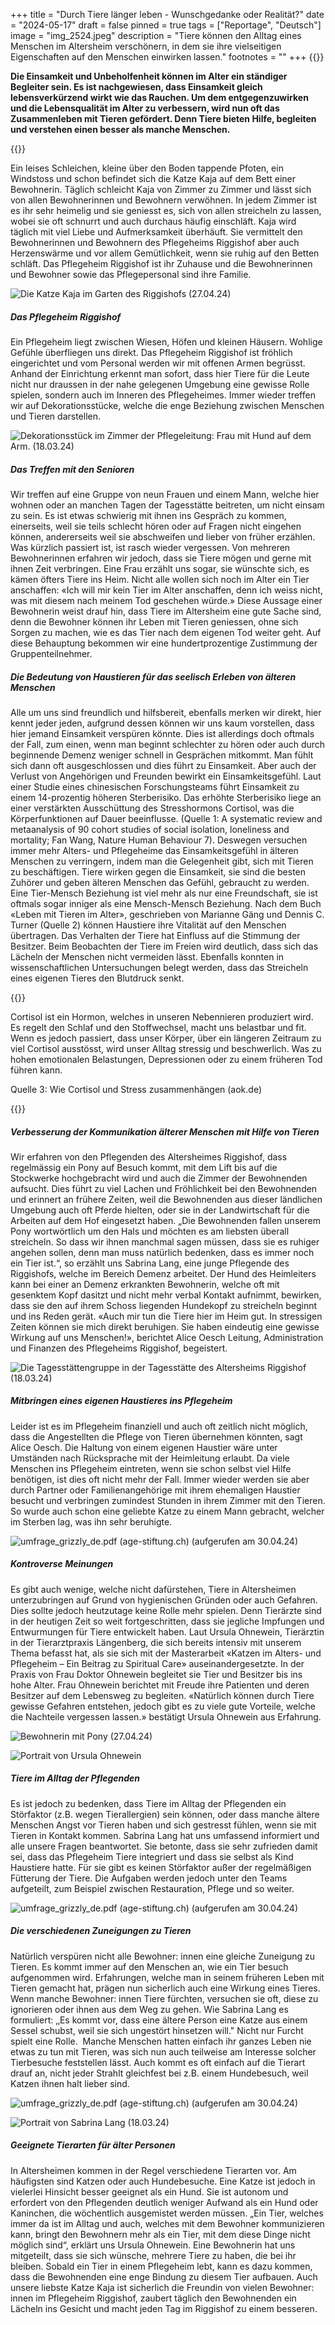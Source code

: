 +++
title = "Durch Tiere länger leben - Wunschgedanke oder Realität?"
date = "2024-05-17"
draft = false
pinned = true
tags = ["Reportage", "Deutsch"]
image = "img_2524.jpeg"
description = "Tiere können den Alltag eines Menschen im Altersheim verschönern, in dem sie ihre vielseitigen Eigenschaften auf den Menschen einwirken lassen."
footnotes = ""
+++
{{</lead>}}

**Die Einsamkeit und Unbeholfenheit können im Alter ein ständiger Begleiter sein. Es ist nachgewiesen, dass Einsamkeit gleich lebensverkürzend wirkt wie das Rauchen. Um dem entgegenzuwirken und die Lebensqualität im Alter zu verbessern, wird nun oft das Zusammenleben mit Tieren gefördert. Denn Tiere bieten Hilfe, begleiten und verstehen einen besser als manche Menschen.** 

{{</lead>}}

Ein leises Schleichen, kleine über den Boden tappende Pfoten, ein Windstoss und schon befindet sich die Katze Kaja auf dem Bett einer Bewohnerin. Täglich schleicht Kaja von Zimmer zu Zimmer und lässt sich von allen Bewohnerinnen und Bewohnern verwöhnen. In jedem Zimmer ist es ihr sehr heimelig und sie geniesst es, sich von allen streicheln zu lassen, wobei sie oft schnurrt und auch durchaus häufig einschläft. Kaja wird täglich mit viel Liebe und Aufmerksamkeit überhäuft. Sie vermittelt den Bewohnerinnen und Bewohnern des Pflegeheims Riggishof aber auch Herzenswärme und vor allem Gemütlichkeit, wenn sie ruhig auf den Betten schläft. Das Pflegeheim Riggishof ist ihr Zuhause und die Bewohnerinnen und Bewohner sowie das Pflegepersonal sind ihre Familie. 

![ Die Katze Kaja im Garten des Riggishofs (27.04.24)](img_2524.jpeg)

##### Das Pflegeheim Riggishof

Ein Pflegeheim liegt zwischen Wiesen, Höfen und kleinen Häusern. Wohlige Gefühle überfliegen uns direkt. Das Pflegeheim Riggishof ist fröhlich eingerichtet und vom Personal werden wir mit offenen Armen begrüsst. Anhand der Einrichtung erkennt man sofort, dass hier Tiere für die Leute nicht nur draussen in der nahe gelegenen Umgebung eine gewisse Rolle spielen, sondern auch im Inneren des Pflegeheimes. Immer wieder treffen wir auf Dekorationsstücke, welche die enge Beziehung zwischen Menschen und Tieren darstellen.

![Dekorationsstück im Zimmer der Pflegeleitung: Frau mit Hund auf dem Arm. (18.03.24)](img_0337.jpeg)

##### Das Treffen mit den Senioren

Wir treffen auf eine Gruppe von neun Frauen und einem Mann, welche hier wohnen oder an manchen Tagen der Tagesstätte beitreten, um nicht einsam zu sein. Es ist etwas schwierig mit ihnen ins Gespräch zu kommen, einerseits, weil sie teils schlecht hören oder auf Fragen nicht eingehen können, andererseits weil sie abschweifen und lieber von früher erzählen. Was kürzlich passiert ist, ist rasch wieder vergessen. Von mehreren Bewohnerinnen erfahren wir jedoch, dass sie Tiere mögen und gerne mit ihnen Zeit verbringen. Eine Frau erzählt uns sogar, sie wünschte sich, es kämen öfters Tiere ins Heim. Nicht alle wollen sich noch im Alter ein Tier anschaffen: «Ich will mir kein Tier im Alter anschaffen, denn ich weiss nicht, was mit diesem nach meinem Tod geschehen würde.» Diese Aussage einer Bewohnerin weist drauf hin, dass Tiere im Altersheim eine gute Sache sind, denn die Bewohner können ihr Leben mit Tieren geniessen, ohne sich Sorgen zu machen, wie es das Tier nach dem eigenen Tod weiter geht. Auf diese Behauptung bekommen wir eine hundertprozentige Zustimmung der Gruppenteilnehmer.

##### Die Bedeutung von Haustieren für das seelisch Erleben von älteren Menschen

Alle um uns sind freundlich und hilfsbereit, ebenfalls merken wir direkt, hier kennt jeder jeden, aufgrund dessen können wir uns kaum vorstellen, dass hier jemand Einsamkeit verspüren könnte. Dies ist allerdings doch oftmals der Fall, zum einen, wenn man beginnt schlechter zu hören oder auch durch beginnende Demenz weniger schnell in Gesprächen mitkommt. Man fühlt sich dann oft ausgeschlossen und dies führt zu Einsamkeit. Aber auch der Verlust von Angehörigen und Freunden bewirkt ein Einsamkeitsgefühl. Laut einer Studie eines chinesischen Forschungsteams führt Einsamkeit zu einem 14-prozentig höheren Sterberisiko. Das erhöhte Sterberisiko liege an einer verstärkten Ausschüttung des Stresshormons Cortisol, was die Körperfunktionen auf Dauer beeinflusse. (Quelle 1: A systematic review and metaanalysis of 90 cohort studies of social isolation, loneliness and mortality; Fan Wang, Nature Human Behaviour 7). Deswegen versuchen immer mehr Alters- und Pflegeheime das Einsamkeitsgefühl in älteren Menschen zu verringern, indem man die Gelegenheit gibt, sich mit Tieren zu beschäftigen. Tiere wirken gegen die Einsamkeit, sie sind die besten Zuhörer und geben älteren Menschen das Gefühl, gebraucht zu werden. Eine Tier-Mensch Beziehung ist viel mehr als nur eine Freundschaft, sie ist oftmals sogar inniger als eine Mensch-Mensch Beziehung. Nach dem Buch «Leben mit Tieren im Alter», geschrieben von Marianne Gäng und Dennis C. Turner (Quelle 2) können Haustiere ihre Vitalität auf den Menschen übertragen. Das Verhalten der Tiere hat Einfluss auf die Stimmung der Besitzer. Beim Beobachten der Tiere im Freien wird deutlich, dass sich das Lächeln der Menschen nicht vermeiden lässt. Ebenfalls konnten in wissenschaftlichen Untersuchungen belegt werden, dass das Streicheln eines eigenen Tieres den Blutdruck senkt.

{{</box>}}

Cortisol ist ein Hormon, welches in unseren Nebennieren produziert wird. Es regelt den Schlaf und den Stoffwechsel, macht uns belastbar und fit. Wenn es jedoch passiert, dass unser Körper, über ein längeren Zeitraum zu viel Cortisol ausstösst, wird unser Alltag stressig und beschwerlich. Was zu hohen emotionalen Belastungen, Depressionen oder zu einem früheren Tod führen kann.

Quelle 3: Wie Cortisol und Stress zusammenhängen (aok.de)

{{</box>}}

##### Verbesserung der Kommunikation älterer Menschen mit Hilfe von Tieren

Wir erfahren von den Pflegenden des Altersheimes Riggishof, dass regelmässig ein Pony auf Besuch kommt, mit dem Lift bis auf die Stockwerke hochgebracht wird und auch die Zimmer der Bewohnenden aufsucht. Dies führt zu viel Lachen und Fröhlichkeit bei den Bewohnenden und erinnert an frühere Zeiten, weil die Bewohnenden aus dieser ländlichen Umgebung auch oft Pferde hielten, oder sie in der Landwirtschaft für die Arbeiten auf dem Hof eingesetzt haben. „Die Bewohnenden fallen unserem Pony wortwörtlich um den Hals und möchten es am liebsten überall streicheln. So dass wir ihnen manchmal sagen müssen, dass sie es ruhiger angehen sollen, denn man muss natürlich bedenken, dass es immer noch ein Tier ist.“, so erzählt uns Sabrina Lang, eine junge Pflegende des Riggishofs, welche im Bereich Demenz arbeitet. Der Hund des Heimleiters kann bei einer an Demenz erkrankten Bewohnerin, welche oft mit gesenktem Kopf dasitzt und nicht mehr verbal Kontakt aufnimmt, bewirken, dass sie den auf ihrem Schoss liegenden Hundekopf zu streicheln beginnt und ins Reden gerät. «Auch mir tun die Tiere hier im Heim gut. In stressigen Zeiten können sie mich direkt beruhigen. Sie haben eindeutig eine gewisse Wirkung auf uns Menschen!», berichtet Alice Oesch Leitung, Administration und Finanzen des Pflegeheims Riggishof, begeistert.

![Die Tagesstättengruppe in der Tagesstätte des Altersheims Riggishof (18.03.24)](img_0338.jpeg)

##### Mitbringen eines eigenen Haustieres ins Pflegeheim

Leider ist es im Pflegeheim finanziell und auch oft zeitlich nicht möglich, dass die Angestellten die Pflege von Tieren übernehmen könnten, sagt Alice Oesch. Die Haltung von einem eigenen Haustier wäre unter Umständen nach Rücksprache mit der Heimleitung erlaubt. Da viele Menschen ins Pflegeheim eintreten, wenn sie schon selbst viel Hilfe benötigen, ist dies oft nicht mehr der Fall. Immer wieder werden sie aber durch Partner oder Familienangehörige mit ihrem ehemaligen Haustier besucht und verbringen zumindest Stunden in ihrem Zimmer mit den Tieren. So wurde auch schon eine geliebte Katze zu einem Mann gebracht, welcher im Sterben lag, was ihn sehr beruhigte.

![umfrage_grizzly_de.pdf (age-stiftung.ch) (aufgerufen am 30.04.24)](img_0334.jpeg)

##### Kontroverse Meinungen

Es gibt auch wenige, welche nicht dafürstehen, Tiere in Altersheimen unterzubringen auf Grund von hygienischen Gründen oder auch Gefahren. Dies sollte jedoch heutzutage keine Rolle mehr spielen. Denn Tierärzte sind in der heutigen Zeit so weit fortgeschritten, dass sie jegliche Impfungen und Entwurmungen für Tiere entwickelt haben. Laut Ursula Ohnewein, Tierärztin in der Tierarztpraxis Längenberg, die sich bereits intensiv mit unserem Thema befasst hat, als sie sich mit der Masterarbeit «Katzen im Alters- und Pflegeheim – Ein Beitrag zu Spiritual Care» auseinandergesetzte. In der Praxis von Frau Doktor Ohnewein begleitet sie Tier und Besitzer bis ins hohe Alter. Frau Ohnewein berichtet mit Freude ihre Patienten und deren Besitzer auf dem Lebensweg zu begleiten. «Natürlich können durch Tiere gewisse Gefahren entstehen, jedoch gibt es zu viele gute Vorteile, welche die Nachteile vergessen lassen.» bestätigt Ursula Ohnewein aus Erfahrung.

![Bewohnerin mit Pony (27.04.24)](e81b5db3-5ecb-4618-b827-d7c5c4ed1052.jpeg)

![Portrait von Ursula Ohnewein](img_2415.jpeg)

##### Tiere im Alltag der Pflegenden

Es ist jedoch zu bedenken, dass Tiere im Alltag der Pflegenden ein Störfaktor (z.B. wegen Tierallergien) sein können, oder dass manche ältere Menschen Angst vor Tieren haben und sich gestresst fühlen, wenn sie mit Tieren in Kontakt kommen. Sabrina Lang hat uns umfassend informiert und alle unsere Fragen beantwortet. Sie betonte, dass sie sehr zufrieden damit sei, dass das Pflegeheim Tiere integriert und dass sie selbst als Kind Haustiere hatte. Für sie gibt es keinen Störfaktor außer der regelmäßigen Fütterung der Tiere. Die Aufgaben werden jedoch unter den Teams aufgeteilt, zum Beispiel zwischen Restauration, Pflege und so weiter.

![umfrage_grizzly_de.pdf (age-stiftung.ch) (aufgerufen am 30.04.24)](img_0336.jpeg)

##### Die verschiedenen Zuneigungen zu Tieren

Natürlich verspüren nicht alle Bewohner: innen eine gleiche Zuneigung zu Tieren. Es kommt immer auf den Menschen an, wie ein Tier besuch aufgenommen wird. Erfahrungen, welche man in seinem früheren Leben mit Tieren gemacht hat, prägen nun sicherlich auch eine Wirkung eines Tieres. Wenn manche Bewohner: innen Tiere fürchten, versuchen sie oft, diese zu ignorieren oder ihnen aus dem Weg zu gehen. Wie Sabrina Lang es formuliert: ‚‚Es kommt vor, dass eine ältere Person eine Katze aus einem Sessel schubst, weil sie sich ungestört hinsetzen will." Nicht nur Furcht spielt eine Rolle.  Manche Menschen hatten einfach ihr ganzes Leben nie etwas zu tun mit Tieren, was sich nun auch teilweise am Interesse solcher Tierbesuche feststellen lässt. Auch kommt es oft einfach auf die Tierart drauf an, nicht jeder Strahlt gleichfest bei z.B. einem Hundebesuch, weil Katzen ihnen halt lieber sind.

![umfrage_grizzly_de.pdf (age-stiftung.ch) (aufgerufen am 30.04.24)](img_0335.jpeg)

![ Portrait von Sabrina Lang (18.03.24)](img_0339.jpeg)

##### Geeignete Tierarten für älter Personen

In Altersheimen kommen in der Regel verschiedene Tierarten vor. Am häufigsten sind Katzen oder auch Hundebesuche. Eine Katze ist jedoch in vielerlei Hinsicht besser geeignet als ein Hund. Sie ist autonom und erfordert von den Pflegenden deutlich weniger Aufwand als ein Hund oder Kaninchen, die wöchentlich ausgemistet werden müssen. „Ein Tier, welches immer da ist im Alltag und auch, welches mit dem Bewohner kommunizieren kann, bringt den Bewohnern mehr als ein Tier, mit dem diese Dinge nicht möglich sind“, erklärt uns Ursula Ohnewein. Eine Bewohnerin hat uns mitgeteilt, dass sie sich wünsche, mehrere Tiere zu haben, die bei ihr bleiben. Sobald ein Tier in einem Pflegeheim lebt, kann es dazu kommen, dass die Bewohnenden eine enge Bindung zu diesem Tier aufbauen. Auch unsere liebste Katze Kaja ist sicherlich die Freundin von vielen Bewohner: innen im Pflegeheim Riggishof, zaubert täglich den Bewohnenden ein Lächeln ins Gesicht und macht jeden Tag im Riggishof zu einem besseren.